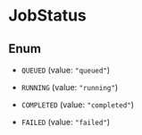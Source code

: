 
# JobStatus

## Enum


* `QUEUED` (value: `"queued"`)

* `RUNNING` (value: `"running"`)

* `COMPLETED` (value: `"completed"`)

* `FAILED` (value: `"failed"`)



